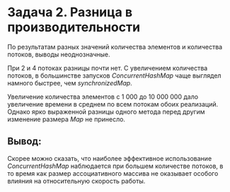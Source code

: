 # Задача 2. Разница в производительности

По результатам разных значений количества элементов и количества потоков, выводы неоднозначные.

При 2 и 4 потоках разницы почти нет. С увеличением количества потоков, в большинстве запусков *ConcurrentHashMap* чаще выглядел намного быстрее, чем *synchronizedMap*.

Увеличение количества элементов с 1 000 до 10 000 000 дало увеличение времени в среднем по всем потокам обоих реализаций. Однако ярко выраженной разницы одного метода перед другим изменение размера *Map* не принесло.

## Вывод:
Скорее можно сказать, что наиболее эффективное использование *ConcurrentHashMap* наблюдается при большем количестве потоков, в то время как размер ассоциативного массива не оказывает особого влияния на относительную скорость работы.